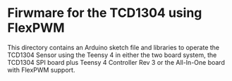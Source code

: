 # Firwmare for the TCD1304 using FlexPWM

This directory contains an Arduino sketch file and libraries to operate the TCD1304 Sensor using the Teensy 4 in either the two board system, the TCD1304 SPI board plus Teensy 4 Controller Rev 3 or the All-In-One board with FlexPWM support.

